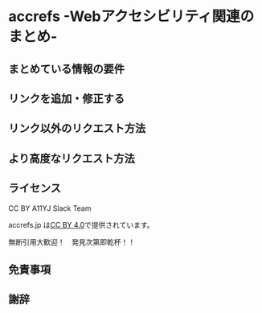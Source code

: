 # accrefs -Webアクセシビリティ関連のまとめ- 

## まとめている情報の要件

## リンクを追加・修正する

## リンク以外のリクエスト方法

## より高度なリクエスト方法

## ライセンス

CC BY A11YJ Slack Team

accrefs.jp は[CC BY 4.0](LICENSE)で提供されています。

無断引用大歓迎！　発見次第即乾杯！！

## 免責事項

## 謝辞